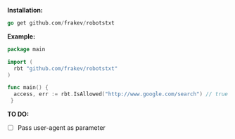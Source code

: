 **Installation:**

```go
go get github.com/frakev/robotstxt
```
 
**Example:**

```go
package main

import (
  rbt "github.com/frakev/robotstxt"
)

func main() {
  access, err := rbt.IsAllowed("http://www.google.com/search") // true or false, err if exists
 }
```
 
**TO DO:**

- [ ] Pass user-agent as parameter
